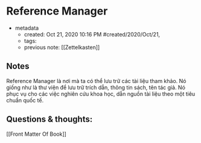 # Reference Manager

- metadata
	- created: Oct 21, 2020 10:16 PM #created/2020/Oct/21,
	- tags:
	- previous note: [[Zettelkasten]]

## Notes
Reference Manager là nơi mà ta có thể lưu trữ các tài liệu tham khảo. Nó giống như là thư viện để lưu trữ trích dẫn, thông tin sách, tên tác giả. Nó phục vụ cho các việc nghiên cứu khoa học, dẫn nguồn tài liệu theo một tiêu chuẩn quốc tế.

## Questions & thoughts:
[[Front Matter Of Book]]